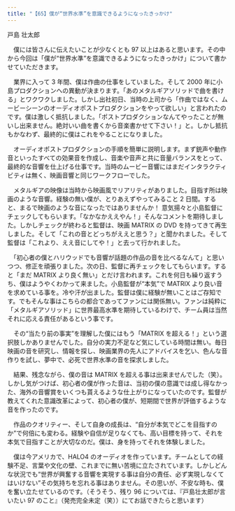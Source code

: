 ```yaml
---
title: "【65】僕が“世界水準”を意識できるようになったきっかけ"
---
```



戸島 壮太郎


　僕には皆さんに伝えたいことが少なくとも 97 以上はあると思います。その中から今回は「僕が“世界水準”を意識できるようになったきっかけ」について書かせていただきます。

　業界に入って 3 年間、僕は作曲の仕事をしていました。そして 2000 年に小島プロダクションへの異動が決まります。「あのメタルギアソリッドで曲を書ける」とワクワクしました。しかし出社初日、当時の上司から「作曲ではなく、ムービーシーンのオーディオポストプロダクションをやって欲しい」と言われたのです。僕は激しく抵抗しました。「ポストプロダクションなんてやったことが無いし出来ません。絶対いい曲を書くから音楽書かせて下さい！」と。しかし抵抗もかなわず、最終的に僕はこれをやることになりました。

　オーディオポストプロダクションの手順を簡単に説明します。まず銃声や動作音といったすべての効果音を作成し、音楽や音声と共に音量バランスをとって、最終的な音響を仕上げる仕事です。当時のムービー音響にはまだインタラクティビティは無く、映画音響と同じワークフローでした。

　メタルギアの映像は当時から映画風でリアリティがありました。目指す所は映画のような音響。経験の無い僕が、とりあえずやってみること 2 日間。すると、まるで映画のような音になったではありませんか！ 意気揚々と小島監督にチェックしてもらいます。「なかなかええやん！」そんなコメントを期待しました。しかしチェックが終わると監督は、映画 MATRIX の DVD を持ってきて再生しました。そして「これの音とどっちがええと思う？」と聞かれました。そして監督は「これより、ええ音にしてや！」と去って行かれました。

　「初心者の僕とハリウッドでも音響が話題の作品の音を比べるなんて」と思いつつ、修正を頑張りました。次の日、監督に再チェックをしてもらいます。すると「まだ MATRIX より良く無い」とだけ言われます。これを何日も繰り返すうち、僕はようやくわかって来ました。小島監督が“本気”で MATRIX より良い音を求めている事を。冷や汗が出ました。監督は僕に経験が無いことはご存知です。でもそんな事はこちらの都合であってファンには関係無い。ファンは純粋に「メタルギアソリッド」に世界最高水準を期待しているわけで、チーム員は当然それに応える責任があるという事です。

　その“当たり前の事実”を理解した僕にはもう「MATRIX を超える！」という選択肢しかありませんでした。自分の実力不足など気にしている時間は無い。毎日映画の音を研究し、情報を探し、映画業界の先人にアドバイスを乞い、色んな音作りを試し、夢中で、必死で世界水準の音を探求しました。

　結果、残念ながら、僕の音は MATRIX を超える事は出来ませんでした（笑）。しかし気がつけば、初心者の僕が作った音は、当初の僕の意識では成し得なかった、海外の音響賞をいくつも貰えるような仕上がりになっていたのです。監督が教えてくれた意識改革によって、初心者の僕が、短期間で世界が評価するような音を作ったのです。

　作品のクオリティー、そして自身の成長は、“自分が本気でどこを目指すのか”で何倍にも変わる。経験や自信が足りなくても、高い目標を持って、それを本気で目指すことが大切なのだ。僕は、身を持ってそれを体験しました。

　僕は今アメリカで、HALO4 のオーディオを作っています。チームとしての経験不足、言葉や文化の壁、これまでに無い苦境に立たされています。しかしどんな状況でも“世界が興奮する音響を実現する事は自分の責任、必ず実現しなくてはいけない”その気持ちを忘れる事はありません。その思いが、不安な時も、僕を奮い立たせているのです。（そうそう、残り 96 については、『戸島壮太郎が言いたい 97 のこと』（発売完全未定（笑））にてお話できたらと思います）

